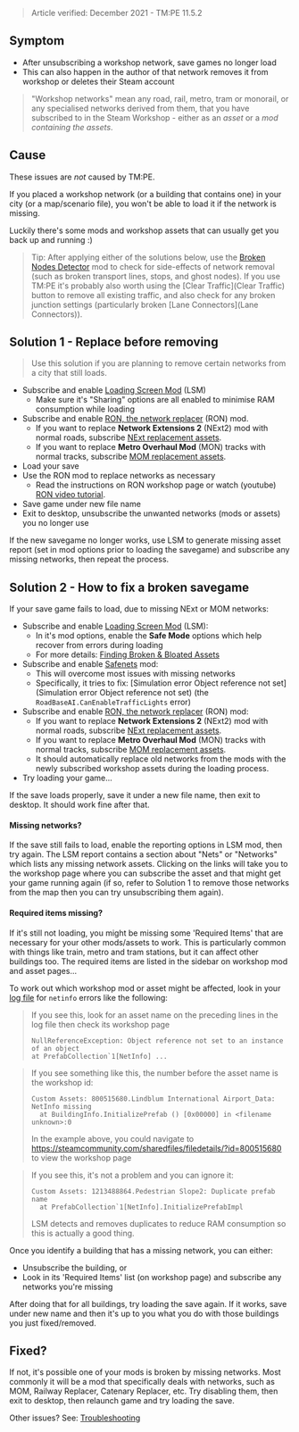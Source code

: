 > Article verified: December 2021 - TM:PE 11.5.2

## Symptom

* After unsubscribing a workshop network, save games no longer load
* This can also happen in the author of that network removes it from workshop or deletes their Steam account

> "Workshop networks" mean any road, rail, metro, tram or monorail, or any specialised networks derived from them, that you have subscribed to in the Steam Workshop - either as an _asset_ or a _mod containing the assets_.

## Cause

These issues are _not_ caused by TM:PE.

If you placed a workshop network (or a building that contains one) in your city (or a map/scenario file), you won't be able to load it if the network is missing.

Luckily there's some mods and workshop assets that can usually get you back up and running :)

> Tip: After applying either of the solutions below, use the [Broken Nodes Detector](https://steamcommunity.com/sharedfiles/filedetails/?id=1777173984) mod to check for side-effects of network removal (such as broken transport lines, stops, and ghost nodes). If you use TM:PE it's probably also worth using the [Clear Traffic](Clear Traffic) button to remove all existing traffic, and also check for any broken junction settings (particularly broken [Lane Connectors](Lane Connectors)).

## Solution 1 - Replace before removing

> Use this solution if you are planning to remove certain networks from a city that still loads.

* Subscribe and enable [Loading Screen Mod](https://steamcommunity.com/sharedfiles/filedetails/?id=2731207699) (LSM)
    * Make sure it's "Sharing" options are all enabled to minimise RAM consumption while loading
* Subscribe and enable [RON, the network replacer](https://steamcommunity.com/sharedfiles/filedetails/?id=2405917899) (RON) mod.
    * If you want to replace **Network Extensions 2** (NExt2) mod with normal roads, subscribe [NExt replacement assets](https://steamcommunity.com/sharedfiles/filedetails/?id=2585558081).
    * If you want to replace **Metro Overhaul Mod** (MON) tracks with normal tracks, subscribe [MOM replacement assets](https://steamcommunity.com/workshop/filedetails/?id=2744697433).
* Load your save
* Use the RON mod to replace networks as necessary
    * Read the instructions on RON workshop page or watch (youtube) [RON video tutorial](https://www.youtube.com/watch?v=tXdqPqvp7Uk).
* Save game under new file name
* Exit to desktop, unsubscribe the unwanted networks (mods or assets) you no longer use

If the new savegame no longer works, use LSM to generate missing asset report (set in mod options prior to loading the savegame) and subscribe any missing networks, then repeat the process.

## Solution 2 - How to fix a broken savegame

If your save game fails to load, due to missing NExt or MOM networks:

* Subscribe and enable [Loading Screen Mod](https://steamcommunity.com/sharedfiles/filedetails/?id=2731207699) (LSM):
    * In it's mod options, enable the **Safe Mode** options which help recover from errors during loading
    * For more details: [Finding Broken & Bloated Assets](https://steamcommunity.com/sharedfiles/filedetails/?id=1846793796)
* Subscribe and enable [Safenets](https://steamcommunity.com/sharedfiles/filedetails/?id=1620588636) mod:
    * This will overcome most issues with missing networks
    * Specifically, it tries to fix: [Simulation error Object reference not set](Simulation error Object reference not set) (the `RoadBaseAI.CanEnableTrafficLights` error)
* Subscribe and enable [RON, the network replacer](https://steamcommunity.com/sharedfiles/filedetails/?id=2405917899) (RON) mod:
    * If you want to replace **Network Extensions 2** (NExt2) mod with normal roads, subscribe [NExt replacement assets](https://steamcommunity.com/sharedfiles/filedetails/?id=2585558081).
    * If you want to replace **Metro Overhaul Mod** (MON) tracks with normal tracks, subscribe [MOM replacement assets](https://steamcommunity.com/workshop/filedetails/?id=2744697433).
    * It should automatically replace old networks from the mods with the newly subscribed workshop assets during the loading process.
* Try loading your game...

If the save loads properly, save it under a new file name, then exit to desktop. It should work fine after that.

#### Missing networks?

If the save still fails to load, enable the reporting options in LSM mod, then try again. The LSM report contains a section about "Nets" or "Networks" which lists any missing network assets. Clicking on the links will take you to the workshop page where you can subscribe the asset and that might get your game running again (if so, refer to Solution 1 to remove those networks from the map then you can try unsubscribing them again).

#### Required items missing?

If it's still not loading, you might be missing some 'Required Items' that are necessary for your other mods/assets to work. This is particularly common with things like train, metro and tram stations, but it can affect other buildings too. The required items are listed in the sidebar on workshop mod and asset pages...

To work out which workshop mod or asset might be affected, look in your [log file](Share-your-Cities-Skylines-log-fil.) for `netinfo` errors like the following:

> If you see this, look for an asset name on the preceding lines in the log file then check its workshop page
> ```
> NullReferenceException: Object reference not set to an instance of an object
> at PrefabCollection`1[NetInfo] ...
> ```

> If you see something like this, the number before the asset name is the workshop id:
> ```
> Custom Assets: 800515680.Lindblum International Airport_Data: NetInfo missing
>   at BuildingInfo.InitializePrefab () [0x00000] in <filename unknown>:0
> ```
> In the example above, you could navigate to https://steamcommunity.com/sharedfiles/filedetails/?id=800515680 to view the workshop page

> If you see this, it's not a problem and you can ignore it:
> ```
> Custom Assets: 1213488864.Pedestrian Slope2: Duplicate prefab name
>   at PrefabCollection`1[NetInfo].InitializePrefabImpl
> ```
> LSM detects and removes duplicates to reduce RAM consumption so this is actually a good thing.

Once you identify a building that has a missing network, you can either:

* Unsubscribe the building, or
* Look in its 'Required Items' list (on workshop page) and subscribe any networks you're missing

After doing that for all buildings, try loading the save again. If it works, save under new name and then it's up to you what you do with those buildings you just fixed/removed.

## Fixed?

If not, it's possible one of your mods is broken by missing networks. Most commonly it will be a mod that specifically deals with networks, such as MOM, Railway Replacer, Catenary Replacer, etc. Try disabling them, then exit to desktop, then relaunch game and try loading the save.

Other issues? See: [Troubleshooting](Troubleshooting)